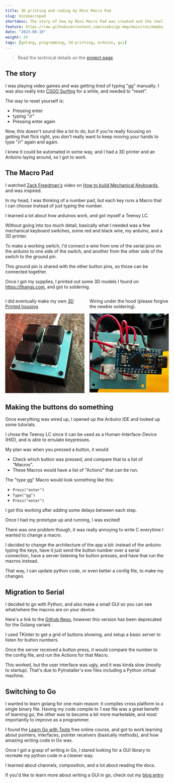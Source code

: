 ```yaml
---
title: 3D printing and coding my Mini Macro Pad
slug: minimacropad
shortdesc: The story of how my Mini Macro Pad was created and the challenges I faced along the way.
feature: https://raw.githubusercontent.com/ssebs/go-mmp/main/res/mmpbuilt.png
date: "2023-08-10"
weight: 24
tags: [golang, programming, 3d-printing, arduino, gui]
---
```

> Read the technical details on the [project page](/projects/go-mmp)

## The story
I was playing video games and was getting tired of typing "gg" manually. I was also really into [CSGO Surfing](https://www.youtube.com/watch?v=qDvQNStNUiw) for a while, and needed to "reset".

The way to reset yourself is:
- Pressing enter
- typing "/r"
- Pressing enter again

Now, this doesn't sound like a lot to do, but if you're really focusing on getting that flick right, you don't really want to keep moving your hands to type "/r" again and again. 

I knew it could be automated in some way, and I had a 3D printer and an Arduino laying around, so I got to work.

## The Macro Pad
I watched [Zack Freedman's](https://www.youtube.com/@ZackFreedman) video on [How to build Mechanical Keyboards](https://www.youtube.com/watch?v=yYcNi9hKxDk), and was inspired.

In my head, I was thinking of a number pad, but each key runs a Macro that I can choose instead of just typing the number.

I learned a lot about how arduinos work, and got myself a Teensy LC. 

Without going into *too* much detail, basically what I needed was a few mechanical keyboard switches, some red and black wire, my arduino, and a 3D printer.

To make a working switch, I'd connect a wire from one of the serial pins on the arduino to one side of the switch, and another from the other side of the switch to the ground pin. 

This ground pin is shared with the other button pins, so those can be connected together.

Once I got my supplies, I printed out some 3D models I found on https://thangs.com, and got to soldering.

<div style="display: grid; grid-template-columns: 50% 50%; gap: 1rem;">
<div>

I did eventually make my own [3D Printed housing](https://than.gs/m/710028).

<img src="https://raw.githubusercontent.com/ssebs/go-mmp/main/res/mmpbuilt.png" width="256px" alt="physical macro pad">
</div>
<div>

Wiring under the hood (please forgive the newbie soldering).

<img src="https://raw.githubusercontent.com/ssebs/go-mmp/main/res/mmpwiring.png" width="256px" alt="macro pad wiring">
</div>
</div>

## Making the buttons do something
Once everything was wired up, I opened up the Arduino IDE and looked up some tutorials.

I chose the Teensy LC since it can be used as a Human-Interface-Device (HID), and is able to emulate keypresses.

My plan was when you pressed a button, it would:
- Check which button was pressed, and compare that to a list of "Macros".
- These Macros would have a list of "Actions" that can be run.

The "type gg" Macro would look something like this:
- `Press("enter")`
- `Type("gg")`
- `Press("enter")`

I got this working after adding some delays between each step. 

Once I had my prototype up and running, I was excited!

There was one problem though, it was really annoying to write C everytime I wanted to change a macro.

I decided to change the architecture of the app a bit: instead of the arduino typing the keys, have it just send the button number over a serial connection, have a server listening for button presses, and have that run the macros instead.

That way, I can update python code, or even better a config file, to make my changes.

## Migration to Serial
I decided to go with Python, and also make a small GUI so you can see what/where the macros are on your device.

Here's a link to the [Github Repo](https://github.com/ssebs/MiniMacroPad), however this version has been deprecated for the Golang variant.

I used TKinter to get a grid of buttons showing, and setup a basic server to listen for button numbers.

Once the server received a button press, it would compare the number to the config file, and run the Actions for that Macro.

This worked, but the user interface was ugly, and it was kinda slow (mostly to startup). That's due to PyInstaller's exe files including a Python virtual machine.




## Switching to Go
I wanted to learn golang for one main reason: it compiles cross platform to a single binary file. Having my code compile to 1 exe file was a great benefit of learning go, the other was to become a bit more marketable, and most importantly to improve as a programmer.

I found the [Learn Go with Tests](https://quii.gitbook.io/learn-go-with-tests) free online course, and got to work learning about pointers, interfaces, pointer receivers (basically methods), and how amazing writing code in Go was.

Once I got a grasp of writing in Go, I stared looking for a GUI library to recreate my python code in a cleaner way.

I learned about channels, composition, and a lot about reading the docs.

If you'd like to learn more about writing a GUI in go, check out my [blog entry](/blog/mmpguieditor/)
